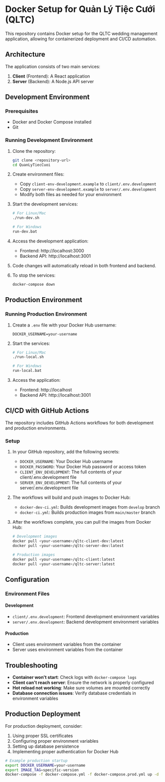 # Docker Setup for Quản Lý Tiệc Cưới (QLTC)

This repository contains Docker setup for the QLTC wedding management application, allowing for containerized deployment and CI/CD automation.

## Architecture

The application consists of two main services:

1. **Client** (Frontend): A React application
2. **Server** (Backend): A Node.js API server

## Development Environment

### Prerequisites

- Docker and Docker Compose installed
- Git

### Running Development Environment

1. Clone the repository:
   ```bash
   git clone <repository-url>
   cd QuanLyTiecCuoi
   ```

2. Create environment files:
   - Copy `client-env-development.example` to `client/.env.development`
   - Copy `server-env-development.example` to `server/.env.development`
   - Modify both files as needed for your environment

3. Start the development services:
   ```bash
   # For Linux/Mac
   ./run-dev.sh
   
   # For Windows
   run-dev.bat
   ```

4. Access the development application:
   - Frontend: http://localhost:3000
   - Backend API: http://localhost:3001

5. Code changes will automatically reload in both frontend and backend.

6. To stop the services:
   ```bash
   docker-compose down
   ```

## Production Environment

### Running Production Environment

1. Create a `.env` file with your Docker Hub username:
   ```
   DOCKER_USERNAME=your-username
   ```

2. Start the services:
   ```bash
   # For Linux/Mac
   ./run-local.sh
   
   # For Windows
   run-local.bat
   ```

3. Access the application:
   - Frontend: http://localhost
   - Backend API: http://localhost:3001

## CI/CD with GitHub Actions

The repository includes GitHub Actions workflows for both development and production environments.

### Setup

1. In your GitHub repository, add the following secrets:
   - `DOCKER_USERNAME`: Your Docker Hub username
   - `DOCKER_PASSWORD`: Your Docker Hub password or access token
   - `CLIENT_ENV_DEVELOPMENT`: The full contents of your client/.env.development file
   - `SERVER_ENV_DEVELOPMENT`: The full contents of your server/.env.development file

2. The workflows will build and push images to Docker Hub:
   - `docker-dev-ci.yml`: Builds development images from `develop` branch
   - `docker-ci.yml`: Builds production images from `main/master` branch

3. After the workflows complete, you can pull the images from Docker Hub:
   ```bash
   # Development images
   docker pull <your-username>/qltc-client-dev:latest
   docker pull <your-username>/qltc-server-dev:latest
   
   # Production images
   docker pull <your-username>/qltc-client:latest
   docker pull <your-username>/qltc-server:latest
   ```

## Configuration

### Environment Files

#### Development
- `client/.env.development`: Frontend development environment variables
- `server/.env.development`: Backend development environment variables

#### Production
- Client uses environment variables from the container
- Server uses environment variables from the container

## Troubleshooting

- **Container won't start**: Check logs with `docker-compose logs`
- **Client can't reach server**: Ensure the network is properly configured
- **Hot reload not working**: Make sure volumes are mounted correctly
- **Database connection issues**: Verify database credentials in environment variables

## Production Deployment

For production deployment, consider:

1. Using proper SSL certificates
2. Configuring proper environment variables
3. Setting up database persistence
4. Implementing proper authentication for Docker Hub

```bash
# Example production startup
export DOCKER_USERNAME=your-username
export IMAGE_TAG=specific-version
docker-compose -f docker-compose.yml -f docker-compose.prod.yml up -d
``` 